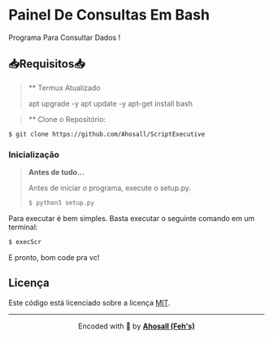 # Painel De Consultas Em Bash 
Programa Para Consultar Dados !

## 📥Requisitos📥

> ** Termux Atualizado 
> 
> apt upgrade -y
> apt update -y
> apt-get install bash 

> ** Clone o Repositório:

```shell
$ git clone https://github.com/Ahosall/ScriptExecutive
```

### Inicialização
> **Antes de tudo...**
>
> Antes de iniciar o programa, execute o setup.py.
> ```bash
> $ python3 setup.py
> ```

Para executar é bem simples. Basta executar o seguinte comando em um terminal:
```bash
$ execScr
```
E pronto, bom code pra vc!

## Licença
Este código está licenciado sobre a licença [MIT](./LICENSE).

---
<center>  
      Encoded with 🤍 by <b><a href="https://github.com/Ahosall">Ahosall (Feh's)</a></b>  
</center>
